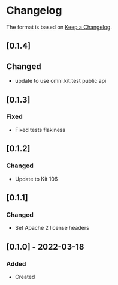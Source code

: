 # Changelog
The format is based on [Keep a Changelog](https://keepachangelog.com/en/1.0.0/).

## [0.1.4]
## Changed
- update to use omni.kit.test public api

## [0.1.3]
### Fixed
- Fixed tests flakiness

## [0.1.2]
### Changed
- Update to Kit 106

## [0.1.1]
### Changed
- Set Apache 2 license headers

## [0.1.0] - 2022-03-18
### Added
- Created
